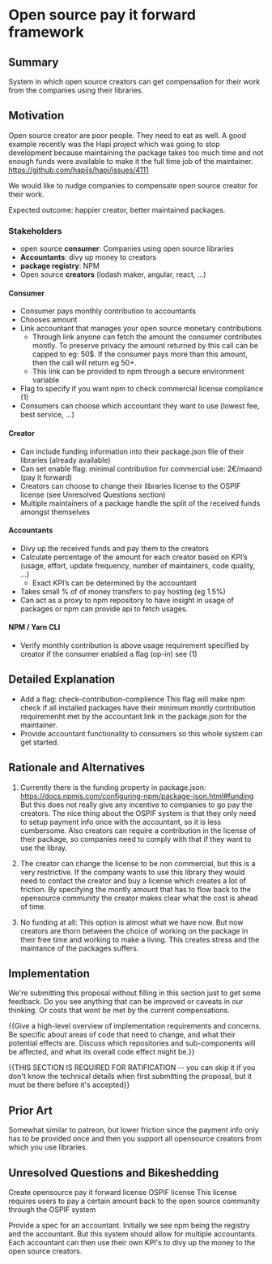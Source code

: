 # Open source pay it forward framework

## Summary

System in which open source creators can get compensation for their work from the companies using their libraries.

## Motivation

Open source creator are poor people. They need to eat as well. A good example recently was the Hapi project which was going to stop development because maintaining the package takes too much time and not enough funds were available to make it the full time job of the maintainer. https://github.com/hapijs/hapi/issues/4111

We would like to nudge companies to compensate open source creator for their work.

Expected outcome: happier creator, better maintained packages.

### Stakeholders
* open source **consumer**: Companies using open source libraries
* **Accountants**: divy up money to creators
* **package registry**: NPM
* Open source **creators** (lodash maker, angular, react, …)

#### Consumer
* Consumer pays monthly contribution to accountants
* Chooses amount
* Link accountant that manages your open source monetary contributions
    * Through link anyone can fetch the amount the consumer contributes montly. To preserve privacy the amount returned by this call can be capped to eg: 50$. If the consumer pays more than this amount, then the call will return eg 50+.
    * This link can be provided to npm through a secure environment variable
* Flag to specify if you want npm to check commercial license compliance (1)
* Consumers can choose which accountant they want to use (lowest fee, best service, …)

#### Creator 
* Can include funding information into their package.json file of their libraries (already available)
* Can set enable flag: minimal contribution for commercial use: 2€/maand (pay it forward)
* Creators can choose to change their libraries license to the OSPIF license (see Unresolved Questions section)
* Multiple maintainers of a package handle the split of the received funds amongst themselves

#### Accountants
* Divy up the received funds and pay them to the creators
* Calculate percentage of the amount for each creator based on KPI’s (usage, effort, update frequency, number of maintainers, code quality, …)
    * Exact KPI’s can be determined by the accountant
* Takes small % of of money transfers to pay hosting (eg 1.5%)
* Can act as a proxy to npm repository to have insight in usage of packages or npm can provide api to fetch usages.

#### NPM / Yarn CLI
* Verify monthly contribution is above usage requirement specified by creator if the consumer enabled a flag (op-in) see (1)


## Detailed Explanation

* Add a flag: check-contribution-complience
    This flag will make npm check if all installed packages have their minimum montly contribution requiremenht met by the accountant link in the package.json for the maintainer.
* Provide accountant functionality to consumers so this whole system can get started.


## Rationale and Alternatives

1. Currently there is the funding property in package.json: https://docs.npmjs.com/configuring-npm/package-json.html#funding
    But this does not really give any incentive to companies to go pay the creators.
    The nice thing about the OSPIF system is that they only need to setup payment info once with the accountant, so it is less cumbersome.
    Also creators can require a contribution in the license of their package, so companies need to comply with that if they want to use the libray.
  
2. The creator can change the license to be non commercial, but this is a very restrictive. 
    If the company wants to use this library they would need to contact the creator and buy a license which creates a lot of friction. 
    By specifying the montly amount that has to flow back to the opensource community the creator makes clear what the cost is ahead of time.

3. No funding at all: This option is almost what we have now. 
    But now creators are thorn between the choice of working on the package in their free time and working to make a living. 
    This creates stress and the maintance of the packages suffers.

## Implementation

We're submitting this proposal without filling in this section just to get some feedback. Do you see anything that can be improved or caveats in our thinking. Or costs that wont be met by the current compensations.

{{Give a high-level overview of implementation requirements and concerns. Be specific about areas of code that need to change, and what their potential effects are. Discuss which repositories and sub-components will be affected, and what its overall code effect might be.}}

{{THIS SECTION IS REQUIRED FOR RATIFICATION -- you can skip it if you don't know the technical details when first submitting the proposal, but it must be there before it's accepted}}

## Prior Art

Somewhat similar to patreon, but lower friction since the payment info only has to be provided once and then you support all opensource creators from which you use libraries.

## Unresolved Questions and Bikeshedding

Create opensource pay it forward license OSPIF license
    This license requires users to pay a certain amount back to the open source community through the OSPIF system

Provide a spec for an accountant. 
   Initially we see npm being the registry and the accountant. 
   But this system should allow for multiple accountants. Each accountant can then use their own KPI's to divy up the money to the open source creators.

